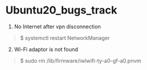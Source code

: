 # Ubuntu20_bugs_track

1. No Internet after vpn disconnection
> $ systemctl restart NetworkManager
> 
2. Wi-Fi adaptor is not found
> $ sudo rm /lib/firmware/iwlwifi-ty-a0-gf-a0.pnvm 
